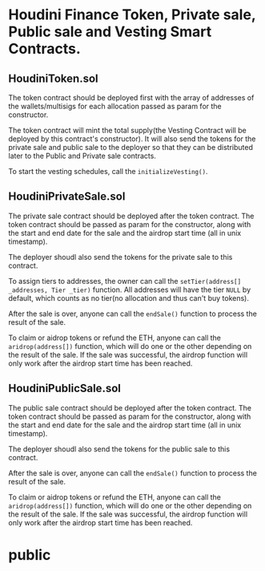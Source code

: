 # Houdini Finance Token, Private sale, Public sale and Vesting Smart Contracts.

## HoudiniToken.sol

The token contract should be deployed first with the array of addresses of the wallets/multisigs for each allocation passed as param for the constructor.

The token contract will mint the total supply(the Vesting Contract will be deployed by this contract's constructor). It will also send the tokens for the private sale and public sale to the deployer so that they can be distributed later to the Public and Private sale contracts.

To start the vesting schedules, call the `initializeVesting()`.

## HoudiniPrivateSale.sol

The private sale contract should be deployed after the token contract. The token contract should be passed as param for the constructor, along with the start and end date for the sale and the airdrop start time (all in unix timestamp).

The deployer shoudl also send the tokens for the private sale to this contract.

To assign tiers to addresses, the owner can call the `setTier(address[] _addresses, Tier _tier)` function. All addresses will have the tier `NULL` by default, which counts as no tier(no allocation and thus can't buy tokens).

After the sale is over, anyone can call the `endSale()` function to process the result of the sale.

To claim or aidrop tokens or refund the ETH, anyone can call the `aridrop(address[])` function, which will do one or the other depending on the result of the sale. If the sale was successful, the airdrop function will only work after the airdrop start time has been reached.

## HoudiniPublicSale.sol

The public sale contract should be deployed after the token contract. The token contract should be passed as param for the constructor, along with the start and end date for the sale and the airdrop start time (all in unix timestamp).

The deployer shoudl also send the tokens for the public sale to this contract.

After the sale is over, anyone can call the `endSale()` function to process the result of the sale.

To claim or aidrop tokens or refund the ETH, anyone can call the `aridrop(address[])` function, which will do one or the other depending on the result of the sale. If the sale was successful, the airdrop function will only work after the airdrop start time has been reached.
# public
